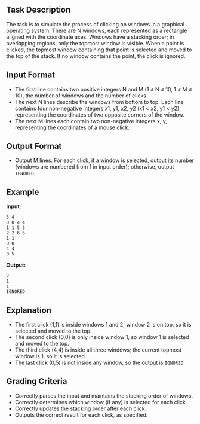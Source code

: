 ## Task Description

The task is to simulate the process of clicking on windows in a graphical operating system. There are N windows, each represented as a rectangle aligned with the coordinate axes. Windows have a stacking order; in overlapping regions, only the topmost window is visible. When a point is clicked, the topmost window containing that point is selected and moved to the top of the stack. If no window contains the point, the click is ignored.

## Input Format

- The first line contains two positive integers N and M (1 ≤ N ≤ 10, 1 ≤ M ≤ 10), the number of windows and the number of clicks.
- The next N lines describe the windows from bottom to top. Each line contains four non-negative integers x1, y1, x2, y2 (x1 < x2, y1 < y2), representing the coordinates of two opposite corners of the window.
- The next M lines each contain two non-negative integers x, y, representing the coordinates of a mouse click.

## Output Format

- Output M lines. For each click, if a window is selected, output its number (windows are numbered from 1 in input order); otherwise, output `IGNORED`.

## Example

**Input:**
```
3 4
0 0 4 4
1 1 5 5
2 2 6 6
1 1
0 0
4 4
0 5
```

**Output:**
```
2
1
1
IGNORED
```

## Explanation

- The first click (1,1) is inside windows 1 and 2; window 2 is on top, so it is selected and moved to the top.
- The second click (0,0) is only inside window 1, so window 1 is selected and moved to the top.
- The third click (4,4) is inside all three windows; the current topmost window is 1, so it is selected.
- The last click (0,5) is not inside any window, so the output is `IGNORED`.

## Grading Criteria

* Correctly parses the input and maintains the stacking order of windows.
* Correctly determines which window (if any) is selected for each click.
* Correctly updates the stacking order after each click.
* Outputs the correct result for each click, as specified.
